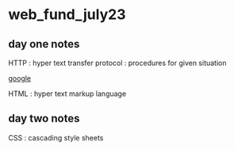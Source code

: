# web_fund_july23

## day one notes


HTTP
: hyper text transfer protocol
: procedures for given situation

[google](www.google.com)

HTML
: hyper text markup language


## day two notes

CSS
: cascading style sheets


